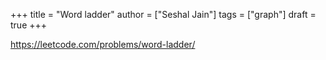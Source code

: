 +++
title = "Word ladder"
author = ["Seshal Jain"]
tags = ["graph"]
draft = true
+++

<https://leetcode.com/problems/word-ladder/>
